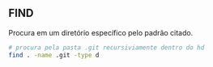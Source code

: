 ## FIND

Procura em um diretório específico pelo padrão citado.

```sh
# procura pela pasta .git recursiviamente dentro do hd
find . -name .git -type d
```